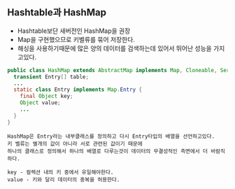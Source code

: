 ## Hashtable과 HashMap
  - Hashtable보단 새버전인 HashMap을 권장
  - Map을 구현했으므로 키벨류를 묶어 저장한다.
  - 해싱을 사용하기때문에 많은 양의 데이터를 검색하는데 있어서 뛰어난 성능을 가지고있다.
  ```java
  public class HashMap extends AbstractMap implements Map, Cloneable, Serializable {
    transient Entry[] table;
    ...
    static class Entry implements Map.Entry {
      final Object key;
      Object value;
      ...
    }
  }
  ```
  ```
  HashMap은 Entry라는 내부클래스를 정의하고 다시 Entry타입의 배열을 선언하고있다.
  키 벨류는 별개의 값이 아니라 서로 관련된 값이기 때문에
  하나의 클래스로 정의해서 하나의 배열로 다루는것이 데이터의 무결성적인 측면에서 더 바람직하다.
  ```
  ```
  key - 컬렉션 내의 키 중에서 유일해야한다.
  value - 키와 달리 데이터의 중복을 허용한다.
  ```
  
